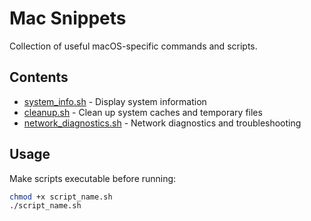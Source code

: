 # Mac Snippets

Collection of useful macOS-specific commands and scripts.

## Contents

- [system_info.sh](system_info.sh) - Display system information
- [cleanup.sh](cleanup.sh) - Clean up system caches and temporary files
- [network_diagnostics.sh](network_diagnostics.sh) - Network diagnostics and troubleshooting

## Usage

Make scripts executable before running:
```bash
chmod +x script_name.sh
./script_name.sh
```
